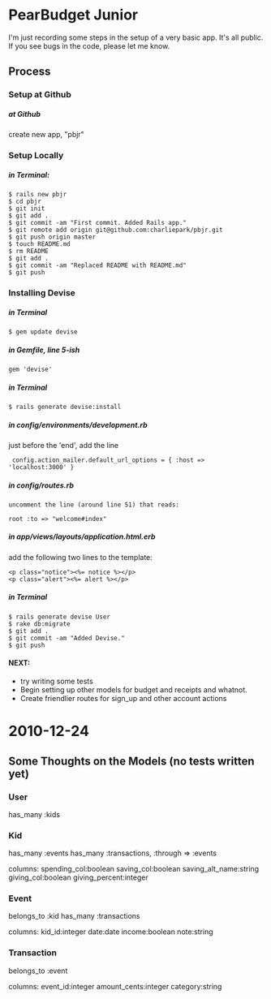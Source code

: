 # PearBudget Junior

I'm just recording some steps in the setup of a very basic app. It's all public. If you see bugs in the code, please let me know.


## Process

### Setup at Github

##### at Github

  create new app, "pbjr"

### Setup Locally

##### in Terminal:

    $ rails new pbjr
    $ cd pbjr
    $ git init
    $ git add .
    $ git commit -am "First commit. Added Rails app."
    $ git remote add origin git@github.com:charliepark/pbjr.git
    $ git push origin master
    $ touch README.md
    $ rm README
    $ git add .
    $ git commit -am "Replaced README with README.md"
    $ git push


### Installing Devise

##### in Terminal

    $ gem update devise


##### in Gemfile, line 5-ish

    gem 'devise'


##### in Terminal

    $ rails generate devise:install


##### in config/environments/development.rb

  just before the 'end', add the line

     config.action_mailer.default_url_options = { :host => 'localhost:3000' }


##### in config/routes.rb

	uncomment the line (around line 51) that reads:
	
    root :to => "welcome#index"


##### in app/views/layouts/application.html.erb

  add the following two lines to the template:

    <p class="notice"><%= notice %></p>
    <p class="alert"><%= alert %></p>


##### in Terminal

    $ rails generate devise User
    $ rake db:migrate
    $ git add .
    $ git commit -am "Added Devise."
    $ git push



#### NEXT:

- try writing some tests
-	Begin setting up other models for budget and receipts and whatnot.
-	Create friendlier routes for sign_up and other account actions


# 2010-12-24

## Some Thoughts on the Models (no tests written yet)

### User

has_many :kids


### Kid

has_many :events
has_many :transactions, :through => :events

columns:
  spending_col:boolean
  saving_col:boolean
  saving_alt_name:string
  giving_col:boolean
  giving_percent:integer

### Event

belongs_to :kid
has_many :transactions

columns:
  kid_id:integer
  date:date
  income:boolean
  note:string

### Transaction

belongs_to :event

columns:
  event_id:integer
  amount_cents:integer
  category:string


